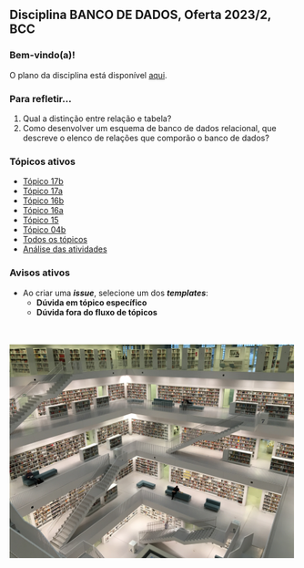 ## Disciplina **BANCO DE DADOS**, Oferta 2023/2, BCC

### Bem-vindo(a)!

O plano da disciplina está disponível [aqui](./media/bd-2023-2-bcc-plano.pdf).<br>

### Para refletir...

1. Qual a distinção entre relação e tabela?
2. Como desenvolver um esquema de banco de dados relacional, que descreve o elenco de relações que comporão o banco de dados?

### Tópicos ativos

- [Tópico 17b](./topico/topico-17b.md)
- [Tópico 17a](./topico/topico-17a.md)
- [Tópico 16b](./topico/topico-16b.md)
- [Tópico 16a](./topico/topico-16a.md)
- [Tópico 15](./topico/topico-15.md)
- [Tópico 04b](./topico/topico-04b.md)
- [Todos os tópicos](topico/topico-index.md)
- [Análise das atividades](./topico/tresultado.md)

### Avisos ativos

- Ao criar uma _**issue**_, selecione um dos _**templates**_:
  - **Dúvida em tópico específico**
  - **Dúvida fora do fluxo de tópicos**

<br>
<br>
<img src="./media/tobias-fischer-PkbZahEG2Ng-unsplash.jpg" width="500">
